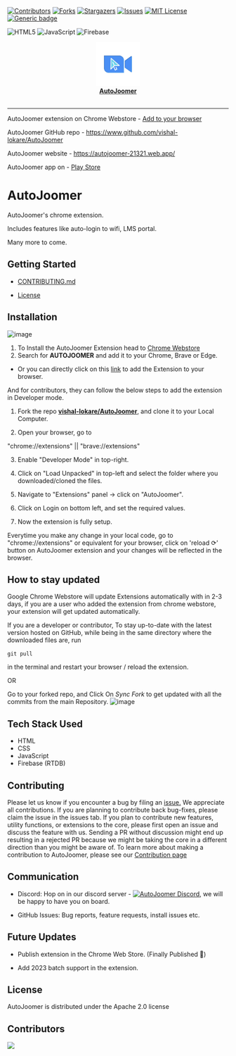 [![Contributors][contributors-shield]][contributors-url]
[![Forks][forks-shield]][forks-url]
[![Stargazers][stars-shield]][stars-url]
[![Issues][issues-shield]][issues-url]
[![MIT License][license-shield]][license-url]
[![Generic badge](https://img.shields.io/badge/Version-3.0.2-brightgreen?style=for-the-badge&logo=appveyor)](https://github.com/vishal-lokare/AutoJoomer)

[contributors-shield]: https://img.shields.io/github/contributors/vishal-lokare/AutoJoomer.svg?style=for-the-badge
[contributors-url]: https://github.com/vishal-lokare/AutoJoomer/graphs/contributors
[forks-shield]: https://img.shields.io/github/forks/vishal-lokare/AutoJoomer.svg?style=for-the-badge
[forks-url]: https://github.com/vishal-lokare/AutoJoomer/network/members
[stars-shield]: https://img.shields.io/github/stars/vishal-lokare/AutoJoomer.svg?style=for-the-badge
[stars-url]: https://github.com/vishal-lokare/AutoJoomer/stargazers
[issues-shield]: https://img.shields.io/github/issues/vishal-lokare/AutoJoomer.svg?style=for-the-badge
[issues-url]: https://github.com/vishal-lokare/AutoJoomer/issues
[license-shield]: https://img.shields.io/github/license/vishal-lokare/AutoJoomer?style=for-the-badge
[license-url]: https://github.com/vishal-lokare/AutoJoomer/blob/main/LICENSE

![HTML5](https://img.shields.io/badge/html5-%23E34F26.svg?style=for-the-badge&logo=html5&logoColor=white)
![JavaScript](https://img.shields.io/badge/javascript-%23323330.svg?style=for-the-badge&logo=javascript&logoColor=%23F7DF1E)
![Firebase](https://camo.githubusercontent.com/ea0283d34b92d1905070c14ffe1c48412fef80c44232679c0657db176708403f/68747470733a2f2f696d672e736869656c64732e696f2f62616467652f46697265626173652d79656c6c6f773f7374796c653d666f722d7468652d6261646765266c6f676f3d666972656261736526)

<p align="center">
  <a href="https://github.com/vishal-lokare/AutoJoomer/"><img src="https://github.com/vishal-lokare/AutoJoomer/blob/main/src/images/icon.png" alt="AutoJoomer" width="100" height="100"></a><br>
  <a href="https://github.com/vishal-lokare/AutoJoomer/"><b>AutoJoomer</b></a>
  <br><br><hr>
  <p> AutoJoomer extension on Chrome Webstore - <a href="https://chrome.google.com/webstore/detail/autojoomer/gbclbcfjcjnajkkibmadammhkbmgbiao">Add to your browser</a></p>
  <p> AutoJoomer GitHub repo - <a href="https://www.github.com/vishal-lokare/AutoJoomer">https://www.github.com/vishal-lokare/AutoJoomer</a></p>
  <p> AutoJoomer website - <a href="https://autojoomer-21321.web.app/">https://autojoomer-21321.web.app/</a></p>
  <p> AutoJoomer app on - <a href="https://play.google.com/store/apps/details?id=co.autojoomer.autojoomer">Play Store</a></p>

</p>


# AutoJoomer

AutoJoomer's chrome extension.

Includes features like auto-login to wifi, LMS portal.

Many more to come.

## Getting Started

- <p><a href="https://github.com/vishal-lokare/AutoJoomer/blob/main/CONTRIBUTING.md">CONTRIBUTING.md</a></p>
- <p><a href="https://github.com/vishal-lokare/AutoJoomer/blob/main/LICENSE">License</a></p>

## Installation

![image](https://user-images.githubusercontent.com/94455615/198865183-c0d16224-84e4-4dcd-bc55-4820eaf9b678.png)

1. To Install the AutoJoomer Extension head to <a href="https://chrome.google.com/webstore/category/extensions"> Chrome Webstore</a>
2. Search for <b>AUTOJOOMER</b> and add it to your Chrome, Brave or Edge.
* Or you can directly click on this <a href="https://chrome.google.com/webstore/detail/autojoomer/gbclbcfjcjnajkkibmadammhkbmgbiao">link</a> to add the Extension to your browser.

And for contributors, they can follow the below steps to add the extension in Developer mode.

1. Fork the repo <b><a href = "https://github.com/vishal-lokare/AutoJoomer">vishal-lokare/AutoJoomer</a></b>, and clone it to your Local Computer.

2. Open your browser, go to

"chrome://extensions" || "brave://extensions"

3. Enable "Developer Mode" in top-right.

4. Click on "Load Unpacked" in top-left and select the folder where you downloaded/cloned the files.

5. Navigate to "Extensions" panel -> click on "AutoJoomer".

6. Click on Login on bottom left, and set the required values.

7. Now the extension is fully setup.

Everytime you make any change in your local code, go to "chrome://extensions" or equivalent for your browser, click on 'reload ⟳' button on AutoJoomer extension and your changes will be reflected in the browser.

## How to stay updated

Google Chrome Webstore will update Extensions automatically with in 2-3 days, if you are a user who added the extension from chrome webstore, your extension will get updated automatically.

If you are a developer or contributor, 
To stay up-to-date with the latest version hosted on GitHub, while being in the same directory where the downloaded files are, run

```
git pull
```

in the terminal and restart your browser / reload the extension.

OR

Go to your forked repo, and Click On <i>Sync Fork</i> to get updated with all the commits from the main Repository.
![image](https://user-images.githubusercontent.com/94455615/198865630-0ec6e099-f23f-40ad-9060-e82c1f173c57.png)


## Tech Stack Used

- HTML
- CSS
- JavaScript
- Firebase (RTDB)

## Contributing

<p>Please let us know if you encounter a bug by filing an <a href="https://github.com/vishal-lokare/AutoJoomer/issues">issue.</a> We appreciate all contributions. If you are planning to contribute back bug-fixes, please claim the issue in the issues tab. If you plan to contribute new features, utility functions, or extensions to the core, please first open an issue and discuss the feature with us. Sending a PR without discussion might end up resulting in a rejected PR because we might be taking the core in a different direction than you might be aware of. To learn more about making a contribution to AutoJoomer, please see our <a href="https://github.com/vishal-lokare/AutoJoomer/blob/main/CONTRIBUTING.md">Contribution page</a></p>

## Communication

- <p>Discord: Hop on in our discord server - <a href="https://discord.gg/uGbCUzMFqt"><img src="https://logos-world.net/wp-content/uploads/2020/12/Discord-Logo.png" alt="AutoJoomer Discord" width="40" height="20"></a>, we will be happy to have you on board.</p>
- <p>GitHub Issues: Bug reports, feature requests, install issues etc.</p>

## Future Updates

- <p>Publish extension in the Chrome Web Store. (Finally Published 🥳)</p>
- <p>Add 2023 batch support in the extension.</p>

## License

AutoJoomer is distributed under the Apache 2.0 license

## Contributors
<a href="https://github.com/vishal-lokare/AutoJoomer/graphs/contributors">
  <img class="dark-light" src="https://contrib.rocks/image?repo=vishal-lokare/AutoJoomer&anon=0&columns=10&max=100&r=true" />
</a>

